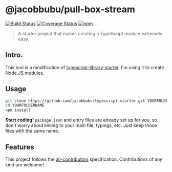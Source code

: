 # @jacobbubu/pull-box-stream

[![Build Status](https://travis-ci.org/jacobbubu/pull-box-stream.svg)](https://travis-ci.org/jacobbubu/pull-box-stream)
[![Coverage Status](https://coveralls.io/repos/github/jacobbubu/pull-box-stream/badge.svg)](https://coveralls.io/github/jacobbubu/pull-box-stream)
[![npm](https://img.shields.io/npm/v/@jacobbubu/pull-box-stream.svg)](https://www.npmjs.com/package/@jacobbubu/pull-box-stream/)

> A starter project that makes creating a TypeScript module extremely easy.

## Intro.

This tool is a modification of [typescript-library-starter](https://github.com/alexjoverm/typescript-library-starter), I'm using it to create Node.JS modules.

## Usage

```bash
git clone https://github.com/jacobbubu/typescript-starter.git YOURFOLDERNAME
cd YOURFOLDERNAME
npm install
```

**Start coding!** `package.json` and entry files are already set up for you, so don't worry about linking to your main file, typings, etc. Just keep those files with the same name.

## Features

This project follows the [all-contributors](https://github.com/kentcdodds/all-contributors) specification. Contributions of any kind are welcome!
